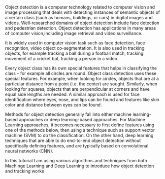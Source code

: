 Object detection is a computer technology related to computer vision and image processing that deals with detecting
instances of semantic objects of a certain class (such as humans, buildings, or cars) in digital images and videos.
Well-researched domains of object detection include face detection and pedestrian detection. Object detection has
applications in many areas of computer vision,including image retrieval and video surveillance.

It is widely used in computer vision task such as face detection, face recognition, video object co-segmentation.
It is also used in tracking objects, for example tracking a ball during a football match, tracking movement of a
cricket bat, tracking a person in a video.

Every object class has its own special features that helps in classifying the class – for example all circles are round.
Object class detection uses these special features. For example, when looking for circles, objects that are at a particular
distance from a point (i.e. the center) are sought. Similarly, when looking for squares, objects that are perpendicular
at corners and have equal side lengths are needed. A similar approach is used for face identification where eyes, nose,
and lips can be found and features like skin color and distance between eyes can be found.

Methods for object detection generally fall into either machine learning-based approaches or deep learning-based approaches.
For Machine Learning approaches, it becomes necessary to first define features using one of the methods below, then using
a technique such as support vector machine (SVM) to do the classification. On the other hand, deep learning techniques that
are able to do end-to-end object detection without specifically defining features, and are typically based on convolutional
neural networks (CNN).

In this tutorial I am using various algorithms and techniques from both Machinge Learning and Deep Learning to introduce how
object detection and tracking works
